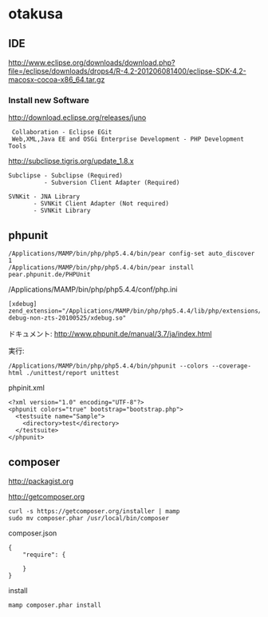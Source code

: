 otakusa
================


## IDE
 <http://www.eclipse.org/downloads/download.php?file=/eclipse/downloads/drops4/R-4.2-201206081400/eclipse-SDK-4.2-macosx-cocoa-x86_64.tar.gz>

### Install new Software
 <http://download.eclipse.org/releases/juno>
 
     Collaboration - Eclipse EGit
     Web,XML,Java EE and OSGi Enterprise Development - PHP Development Tools
 
<http://subclipse.tigris.org/update_1.8.x>


    Subclipse - Subclipse (Required)
              - Subversion Client Adapter (Required) 
    
    SVNKit - JNA Library
           - SVNKit Client Adapter (Not required)
           - SVNKit Library
 
 
 
 
 
## phpunit
	/Applications/MAMP/bin/php/php5.4.4/bin/pear config-set auto_discover 1
    /Applications/MAMP/bin/php/php5.4.4/bin/pear install pear.phpunit.de/PHPUnit

/Applications/MAMP/bin/php/php5.4.4/conf/php.ini

    [xdebug]
    zend_extension="/Applications/MAMP/bin/php/php5.4.4/lib/php/extensions/no-debug-non-zts-20100525/xdebug.so"


ドキュメント: <http://www.phpunit.de/manual/3.7/ja/index.html>

実行:

    /Applications/MAMP/bin/php/php5.4.4/bin/phpunit --colors --coverage-html ./unittest/report unittest

phpinit.xml

    <?xml version="1.0" encoding="UTF-8"?>
    <phpunit colors="true" bootstrap="bootstrap.php">
      <testsuite name="Sample">
        <directory>test</directory>
      </testsuite>
    </phpunit>


## composer
<http://packagist.org>

<http://getcomposer.org>



    curl -s https://getcomposer.org/installer | mamp
    sudo mv composer.phar /usr/local/bin/composer


composer.json

    {
        "require": {
             
        }
    }

install

    mamp composer.phar install


